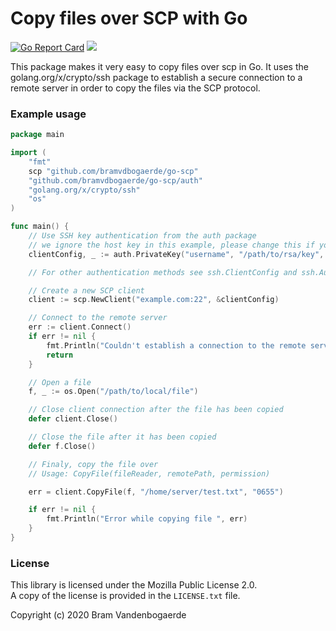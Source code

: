 Copy files over SCP with Go
=============================
[![Go Report Card](https://goreportcard.com/badge/bramvdbogaerde/go-scp)](https://goreportcard.com/report/bramvdbogaerde/go-scp) [![](https://godoc.org/github.com/bramvdbogaerde/go-scp?status.svg)](https://godoc.org/github.com/bramvdbogaerde/go-scp)

This package makes it very easy to copy files over scp in Go.
It uses the golang.org/x/crypto/ssh package to establish a secure connection to a remote server in order to copy the files via the SCP protocol.

### Example usage

```go
package main

import (
	"fmt"
	scp "github.com/bramvdbogaerde/go-scp"
	"github.com/bramvdbogaerde/go-scp/auth"
	"golang.org/x/crypto/ssh"
	"os"
)

func main() {
	// Use SSH key authentication from the auth package
	// we ignore the host key in this example, please change this if you use this library
	clientConfig, _ := auth.PrivateKey("username", "/path/to/rsa/key", ssh.InsecureIgnoreHostKey())

	// For other authentication methods see ssh.ClientConfig and ssh.AuthMethod

	// Create a new SCP client
	client := scp.NewClient("example.com:22", &clientConfig)

	// Connect to the remote server
	err := client.Connect()
	if err != nil {
		fmt.Println("Couldn't establish a connection to the remote server ", err)
		return
	}

	// Open a file
	f, _ := os.Open("/path/to/local/file")

	// Close client connection after the file has been copied
	defer client.Close()

	// Close the file after it has been copied
	defer f.Close()

	// Finaly, copy the file over
	// Usage: CopyFile(fileReader, remotePath, permission)

	err = client.CopyFile(f, "/home/server/test.txt", "0655")

	if err != nil {
		fmt.Println("Error while copying file ", err)
	}
}
```

### License

This library is licensed under the Mozilla Public License 2.0.    
A copy of the license is provided in the `LICENSE.txt` file.

Copyright (c) 2020 Bram Vandenbogaerde
